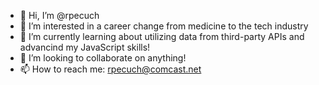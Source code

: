 - 👋 Hi, I’m @rpecuch
- 👀 I’m interested in a career change from medicine to the tech industry
- 🌱 I’m currently learning about utilizing data from third-party APIs and advancind my JavaScript skills!
- 💞️ I’m looking to collaborate on anything!
- 📫 How to reach me: rpecuch@comcast.net

<!---
rpecuch/rpecuch is a ✨ special ✨ repository because its `README.md` (this file) appears on your GitHub profile.
You can click the Preview link to take a look at your changes.
--->
